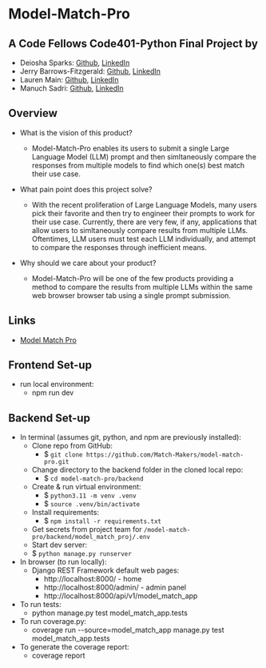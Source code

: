 # Model-Match-Pro

## A Code Fellows Code401-Python Final Project by

- Deiosha Sparks: [Github](https://github.com/Deiosha), [LinkedIn](https://linkedin.com/in/deiosha-sparks-954882251/)
- Jerry Barrows-Fitzgerald: [Github](https://github.com/jbarrfitz), [LinkedIn](https://linkedin.com/in/jbarrowsfitzgerald/)
- Lauren Main: [Github](https://github.com/elleem), [LinkedIn](https://linkedin.com/in/laurenmain28/)
- Manuch Sadri: [Github](https://github.com/mcsadri), [LinkedIn](https://linkedin.com/in/manuch-sadri/)

## Overview

- What is the vision of this product?
  - Model-Match-Pro enables its users to submit a single Large Language Model (LLM) prompt and then simltaneously compare the responses from multiple models to find which one(s) best match their use case.

- What pain point does this project solve?
  - With the recent proliferation of Large Language Models, many users pick their favorite and then try to engineer their prompts to work for their use case. Currently, there are very few, if any, applications that allow users to simltaneously compare results from multiple LLMs. Oftentimes, LLM users must test each LLM individually, and attempt to compare the responses through inefficient means.

- Why should we care about your product?
  - Model-Match-Pro will be one of the few products providing a method to compare the results from multiple LLMs within the same web browser browser tab using a single prompt submission.

## Links

- [Model Match Pro](https://model-match-pro.vercel.app/)

## Frontend Set-up
- run local environment: 
  - npm run dev

## Backend Set-up

- In terminal (assumes git, python, and npm are previously installed):
  - Clone repo from GitHub:
    - $ ```git clone https://github.com/Match-Makers/model-match-pro.git```
  - Change directory to the backend folder in the cloned local repo:
    - $ ```cd model-match-pro/backend```
  - Create & run virtual environment:
    - $ ```python3.11 -m venv .venv```
    - $ ```source .venv/bin/activate```
  - Install requirements:
    - $ ```npm install -r requirements.txt```
  - Get secrets from project team for `/model-match-pro/backend/model_match_proj/.env`
  - Start dev server:
  - $ ```python manage.py runserver```
- In browser (to run locally):
  - Django REST Framework default web pages:
    - http://localhost:8000/ - home
    - http://localhost:8000/admin/ - admin panel
    - http://localhost:8000/api/v1/model_match_app
- To run tests: 
  - python manage.py test model_match_app.tests
- To run coverage.py: 
  - coverage run --source=model_match_app manage.py test model_match_app.tests
- To generate the coverage report: 
  - coverage report
